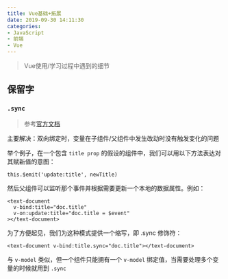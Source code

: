 ```yaml
---
title: Vue基础+拓展
date: 2019-09-30 14:11:30
categories:
- JavaScript
- 前端
- Vue
---
```


> Vue使用/学习过程中遇到的细节

<!-- more -->

## 保留字

### `.sync`

> 参考[官方文档](https://cn.vuejs.org/v2/guide/components-custom-events.html#sync-%E4%BF%AE%E9%A5%B0%E7%AC%A6)

主要解决：双向绑定时，变量在子组件/父组件中发生改动时没有触发变化的问题

举个例子，在一个包含 ``title prop`` 的假设的组件中，我们可以用以下方法表达对其赋新值的意图：

````
this.$emit('update:title', newTitle)
````

然后父组件可以监听那个事件并根据需要更新一个本地的数据属性。例如：

````
<text-document
  v-bind:title="doc.title"
  v-on:update:title="doc.title = $event"
></text-document>
`````

为了方便起见，我们为这种模式提供一个缩写，即 .sync 修饰符：

````
<text-document v-bind:title.sync="doc.title"></text-document>
````

与 ``v-model`` 类似，但一个组件只能拥有一个 ``v-model`` 绑定值，当需要处理多个变量的时候就用到 ``.sync``
